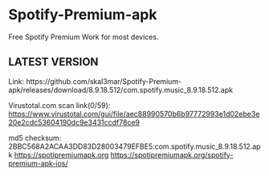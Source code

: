 # Spotify-Premium-apk
Free Spotify Premium 
Work for most devices.

<h2>LATEST VERSION</h2>
Link: https://github.com/skal3mar/Spotify-Premium-apk/releases/download/8.9.18.512/com.spotify.music_8.9.18.512.apk

Virustotal.com scan link(0/59): https://www.virustotal.com/gui/file/aec88990570b6b97772993e1d02ebe3e20e2cdc53604190dc9e3431ccdf78ce9

md5 checksum: 2BBC568A2ACAA3DD83D28003479EFBE5:com.spotify.music_8.9.18.512.apk
https://spotipremiumapk.org
https://spotipremiumapk.org/spotify-premium-apk-ios/

